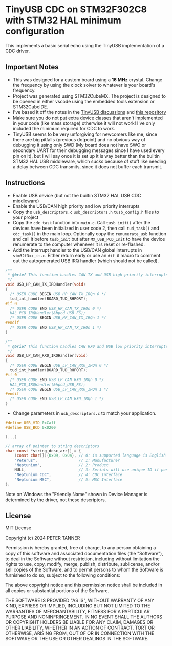 # TinyUSB CDC on STM32F302C8 with STM32 HAL minimum configuration

This implements a basic serial echo using the TinyUSB implementation of a CDC driver.

## Important Notes

- This was designed for a custom board using a **16 MHz** crystal. Change the frequency by using the clock solver to whatever is your board's frequency.
- Project was generated using STM32CubeMX. The project is designed to be opened in either vscode using the embedded tools extension or STM32CubeIDE.
- I've based it off the notes in the [TinyUSB discussions](https://github.com/hathach/tinyusb/discussions/633) and [this repository](https://github.com/Jo5ta/stm32_freeRTOS_tinyUSB_SCPI/tree/main)
- Make sure you do not put extra device classes that aren't implemented in your code (like mass storage) otherwise it will not work! I've only included the minimum required for CDC to work.
- TinyUSB seems to be very unforgiving for newcomers like me, since there are big pitfalls (previous dotpoint) and no obvious way of debugging it using only SWD (My board does not have SWO or secondary UART for their debugging messages since I have used every pin on it), but I will say once it is set up it is way better than the builtin STM32 HAL USB middleware, which sucks because of stuff like needing a delay between CDC transmits, since it does not buffer each transmit.

## Instructions

- Enable USB device (but not the builtin STM32 HAL USB CDC middleware)
- Enable the USB/CAN high priority and low priority interrupts
- Copy the `usb_descriptors.c` `usb_descriptors.h` `tusb_config.h` files to your project
- Copy the `cdc_task` function into `main.c`. Call `tusb_init()` after the devices have been initialized in user code 2, then call `tud_task()` and `cdc_task()` in the main loop. Optionally copy the `renumerate_usb` function and call it before `tusb_init` but after `MX_USB_PCD_Init` to have the device renumerate to the computer whenever it is reset or re-flashed.
- Add the interrupt handler to the USB/CAN global interrupts in `stm32f3xx_it.c`. Either return early or use an `#if 0` macro to comment out the autogenerated USB IRQ handler (which should not be called).

```c
/**
 * @brief This function handles CAN TX and USB high priority interrupts.
 */
void USB_HP_CAN_TX_IRQHandler(void)
{
  /* USER CODE BEGIN USB_HP_CAN_TX_IRQn 0 */
  tud_int_handler(BOARD_TUD_RHPORT);
#if 0
  /* USER CODE END USB_HP_CAN_TX_IRQn 0 */
  HAL_PCD_IRQHandler(&hpcd_USB_FS);
  /* USER CODE BEGIN USB_HP_CAN_TX_IRQn 1 */
#endif
  /* USER CODE END USB_HP_CAN_TX_IRQn 1 */
}

/**
 * @brief This function handles CAN RX0 and USB low priority interrupts.
 */
void USB_LP_CAN_RX0_IRQHandler(void)
{
  /* USER CODE BEGIN USB_LP_CAN_RX0_IRQn 0 */
  tud_int_handler(BOARD_TUD_RHPORT);
#if 0
  /* USER CODE END USB_LP_CAN_RX0_IRQn 0 */
  HAL_PCD_IRQHandler(&hpcd_USB_FS);
  /* USER CODE BEGIN USB_LP_CAN_RX0_IRQn 1 */
#endif
  /* USER CODE END USB_LP_CAN_RX0_IRQn 1 */
}
```

- Change parameters in `usb_descriptors.c` to match your application.

```c
#define USB_VID 0xCaff
#define USB_BCD 0x0200

(...)

// array of pointer to string descriptors
char const *string_desc_arr[] = {
    (const char[]){0x09, 0x04}, // 0: is supported language is English (0x0409)
    "Peterus",                  // 1: Manufacturer
    "Neptunium",                // 2: Product
    NULL,                       // 3: Serials will use unique ID if possible
    "Neptunium CDC",            // 4: CDC Interface
    "Neptunium MSC",            // 5: MSC Interface
};
```

Note on Windows the "Friendly Name" shown in Device Manager is determined by the driver, not these descriptors.

## License

MIT License

Copyright (c) 2024 PETER TANNER

Permission is hereby granted, free of charge, to any person obtaining a copy
of this software and associated documentation files (the "Software"), to deal
in the Software without restriction, including without limitation the rights
to use, copy, modify, merge, publish, distribute, sublicense, and/or sell
copies of the Software, and to permit persons to whom the Software is
furnished to do so, subject to the following conditions:

The above copyright notice and this permission notice shall be included in all
copies or substantial portions of the Software.

THE SOFTWARE IS PROVIDED "AS IS", WITHOUT WARRANTY OF ANY KIND, EXPRESS OR
IMPLIED, INCLUDING BUT NOT LIMITED TO THE WARRANTIES OF MERCHANTABILITY,
FITNESS FOR A PARTICULAR PURPOSE AND NONINFRINGEMENT. IN NO EVENT SHALL THE
AUTHORS OR COPYRIGHT HOLDERS BE LIABLE FOR ANY CLAIM, DAMAGES OR OTHER
LIABILITY, WHETHER IN AN ACTION OF CONTRACT, TORT OR OTHERWISE, ARISING FROM,
OUT OF OR IN CONNECTION WITH THE SOFTWARE OR THE USE OR OTHER DEALINGS IN THE
SOFTWARE.
